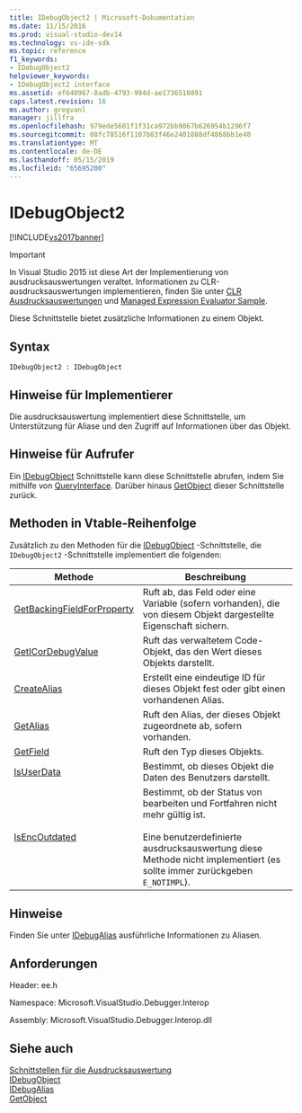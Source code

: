 ```yaml
---
title: IDebugObject2 | Microsoft-Dokumentation
ms.date: 11/15/2016
ms.prod: visual-studio-dev14
ms.technology: vs-ide-sdk
ms.topic: reference
f1_keywords:
- IDebugObject2
helpviewer_keywords:
- IDebugObject2 interface
ms.assetid: ef640967-8adb-4793-994d-ae1736510891
caps.latest.revision: 16
ms.author: gregvanl
manager: jillfra
ms.openlocfilehash: 979ede5601f1f31ca972bb9067b626954b1296f7
ms.sourcegitcommit: 08fc78516f1107b83f46e2401888df4868bb1e40
ms.translationtype: MT
ms.contentlocale: de-DE
ms.lasthandoff: 05/15/2019
ms.locfileid: "65695200"
---
```

# <a name="idebugobject2"></a>IDebugObject2
[!INCLUDE[vs2017banner](../../../includes/vs2017banner.md)]

> [!IMPORTANT]
> In Visual Studio 2015 ist diese Art der Implementierung von ausdrucksauswertungen veraltet. Informationen zu CLR-ausdrucksauswertungen implementieren, finden Sie unter [CLR Ausdrucksauswertungen](https://github.com/Microsoft/ConcordExtensibilitySamples/wiki/CLR-Expression-Evaluators) und [Managed Expression Evaluator Sample](https://github.com/Microsoft/ConcordExtensibilitySamples/wiki/Managed-Expression-Evaluator-Sample).  
  
 Diese Schnittstelle bietet zusätzliche Informationen zu einem Objekt.  
  
## <a name="syntax"></a>Syntax  
  
```  
IDebugObject2 : IDebugObject  
```  
  
## <a name="notes-for-implementers"></a>Hinweise für Implementierer  
 Die ausdrucksauswertung implementiert diese Schnittstelle, um Unterstützung für Aliase und den Zugriff auf Informationen über das Objekt.  
  
## <a name="notes-for-callers"></a>Hinweise für Aufrufer  
 Ein [IDebugObject](../../../extensibility/debugger/reference/idebugobject.md) Schnittstelle kann diese Schnittstelle abrufen, indem Sie mithilfe von [QueryInterface](https://msdn.microsoft.com/library/62fce95e-aafa-4187-b50b-e6611b74c3b3). Darüber hinaus [GetObject](../../../extensibility/debugger/reference/idebugalias-getobject.md) dieser Schnittstelle zurück.  
  
## <a name="methods-in-vtable-order"></a>Methoden in Vtable-Reihenfolge  
 Zusätzlich zu den Methoden für die [IDebugObject](../../../extensibility/debugger/reference/idebugobject.md) -Schnittstelle, die `IDebugObject2` -Schnittstelle implementiert die folgenden:  
  
|Methode|Beschreibung|  
|------------|-----------------|  
|[GetBackingFieldForProperty](../../../extensibility/debugger/reference/idebugobject2-getbackingfieldforproperty.md)|Ruft ab, das Feld oder eine Variable (sofern vorhanden), die von diesem Objekt dargestellte Eigenschaft sichern.|  
|[GetICorDebugValue](../../../extensibility/debugger/reference/idebugobject2-geticordebugvalue.md)|Ruft das verwaltetem Code-Objekt, das den Wert dieses Objekts darstellt.|  
|[CreateAlias](../../../extensibility/debugger/reference/idebugobject2-createalias.md)|Erstellt eine eindeutige ID für dieses Objekt fest oder gibt einen vorhandenen Alias.|  
|[GetAlias](../../../extensibility/debugger/reference/idebugobject2-getalias.md)|Ruft den Alias, der dieses Objekt zugeordnete ab, sofern vorhanden.|  
|[GetField](../../../extensibility/debugger/reference/idebugobject2-getfield.md)|Ruft den Typ dieses Objekts.|  
|[IsUserData](../../../extensibility/debugger/reference/idebugobject2-isuserdata.md)|Bestimmt, ob dieses Objekt die Daten des Benutzers darstellt.|  
|[IsEncOutdated](../../../extensibility/debugger/reference/idebugobject2-isencoutdated.md)|Bestimmt, ob der Status von bearbeiten und Fortfahren nicht mehr gültig ist.<br /><br /> Eine benutzerdefinierte ausdrucksauswertung diese Methode nicht implementiert (es sollte immer zurückgeben `E_NOTIMPL`).|  
  
## <a name="remarks"></a>Hinweise  
 Finden Sie unter [IDebugAlias](../../../extensibility/debugger/reference/idebugalias.md) ausführliche Informationen zu Aliasen.  
  
## <a name="requirements"></a>Anforderungen  
 Header: ee.h  
  
 Namespace: Microsoft.VisualStudio.Debugger.Interop  
  
 Assembly: Microsoft.VisualStudio.Debugger.Interop.dll  
  
## <a name="see-also"></a>Siehe auch  
 [Schnittstellen für die Ausdrucksauswertung](../../../extensibility/debugger/reference/expression-evaluation-interfaces.md)   
 [IDebugObject](../../../extensibility/debugger/reference/idebugobject.md)   
 [IDebugAlias](../../../extensibility/debugger/reference/idebugalias.md)   
 [GetObject](../../../extensibility/debugger/reference/idebugalias-getobject.md)
